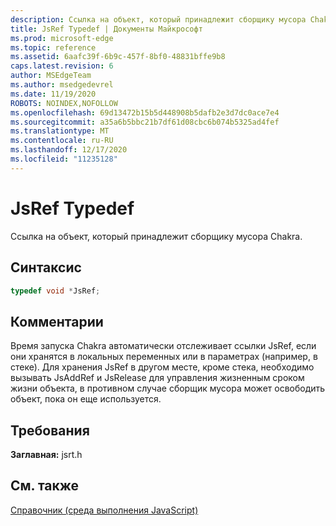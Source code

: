 ```yaml
---
description: Ссылка на объект, который принадлежит сборщику мусора Chakra.
title: JsRef Typedef | Документы Майкрософт
ms.prod: microsoft-edge
ms.topic: reference
ms.assetid: 6aafc39f-6b9c-457f-8bf0-48831bffe9b8
caps.latest.revision: 6
author: MSEdgeTeam
ms.author: msedgedevrel
ms.date: 11/19/2020
ROBOTS: NOINDEX,NOFOLLOW
ms.openlocfilehash: 69d13472b15b5d448908b5dafb2e3d7dc0ace7e4
ms.sourcegitcommit: a35a6b5bbc21b7df61d08cbc6b074b5325ad4fef
ms.translationtype: MT
ms.contentlocale: ru-RU
ms.lasthandoff: 12/17/2020
ms.locfileid: "11235128"
---
```

# JsRef Typedef

Ссылка на объект, который принадлежит сборщику мусора Chakra.  
  
## Синтаксис  
  
```cpp  
typedef void *JsRef;  
```  
  
## Комментарии  
 Время запуска Chakra автоматически отслеживает ссылки JsRef, если они хранятся в локальных переменных или в параметрах (например, в стеке). Для хранения JsRef в другом месте, кроме стека, необходимо вызывать JsAddRef и JsRelease для управления жизненным сроком жизни объекта, в противном случае сборщик мусора может освободить объект, пока он еще используется.  
  
## Требования  
 **Заглавная:** jsrt.h  
  
## См. также  
 [Справочник (среда выполнения JavaScript)](../chakra-hosting/reference-javascript-runtime.md)
